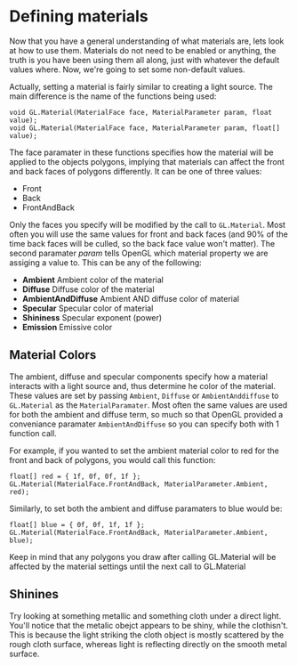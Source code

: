 # Defining materials

Now that you have a general understanding of what materials are, lets look at how to use them. Materials do not need to be enabled or anything, the truth is you have been using them all along, just with whatever the default values where. Now, we're going to set some non-default values.


Actually, setting a material is fairly similar to creating a light source. The main difference is the name of the functions being used:

```
void GL.Material(MaterialFace face, MaterialParameter param, float value);
void GL.Material(MaterialFace face, MaterialParameter param, float[] value);
```

The face paramater in these functions specifies how the material will be applied to the objects polygons, implying that materials can affect the front and back faces of polygons differently. It can be one of three values:

* Front
* Back
* FrontAndBack

Only the faces you specify will be modified by the call to ```GL.Material```. Most often you will use the same values for front and back faces (and 90% of the time back faces will be culled, so the back face value won't matter). The second paramater _param_ tells OpenGL which material property we are assiging a value to. This can be any of the following:

* __Ambient__ Ambient color of the material
* __Diffuse__ Diffuse color of the material
* __AmbientAndDiffuse__ Ambient AND diffuse color of material
* __Specular__ Specular color of material
* __Shininess__ Specular exponent (power)
* __Emission__ Emissive color

## Material Colors
The ambient, diffuse and specular components specify how a material interacts with a light source and, thus determine he color of the material. These values are set by passing ```Ambient```, ```Diffuse``` or ```AmbientAnddiffuse``` to ```GL.Material``` as the ```MaterialParamater```. Most often the same values are used for both the ambient and diffuse term, so much so that OpenGL provided a conveniance paramater ```AmbientAndDiffuse``` so you can specify both with 1 function call.

For example, if you wanted to set the ambient material color to red for the front and back of polygons, you would call this function:

```
float[] red = { 1f, 0f, 0f, 1f };
GL.Material(MaterialFace.FrontAndBack, MaterialParameter.Ambient, red);
```

Similarly, to set both the ambient and diffuse paramaters to blue would be:

```
float[] blue = { 0f, 0f, 1f, 1f };
GL.Material(MaterialFace.FrontAndBack, MaterialParameter.Ambient, blue);
```

Keep in mind that any polygons you draw after calling GL.Material will be affected by the material settings until the next call to GL.Material

## Shinines
Try looking at something metallic and something cloth under a direct light. You'll notice that the metalic obejct appears to be shiny, while the clothisn't. This is because the light striking the cloth object is mostly scattered by the rough cloth surface, whereas light is reflecting directly on the smooth metal surface.